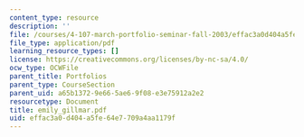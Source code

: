 ```yaml
---
content_type: resource
description: ''
file: /courses/4-107-march-portfolio-seminar-fall-2003/effac3a0d404a5fe64e7709a4aa1179f_emily_gillmar.pdf
file_type: application/pdf
learning_resource_types: []
license: https://creativecommons.org/licenses/by-nc-sa/4.0/
ocw_type: OCWFile
parent_title: Portfolios
parent_type: CourseSection
parent_uid: a65b1372-9e66-5ae6-9f08-e3e75912a2e2
resourcetype: Document
title: emily_gillmar.pdf
uid: effac3a0-d404-a5fe-64e7-709a4aa1179f
---
```

